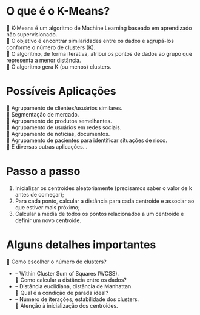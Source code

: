 # O que é o K-Means?

 K-Means é um algoritmo de Machine Learning baseado em aprendizado não supervisionado.<br/>
 O objetivo é encontrar similaridades entre os dados e agrupá-los conforme o número de clusters (K).<br/>
 O algoritmo, de forma iterativa, atribui os pontos de dados ao grupo que representa a menor distância.<br/>
 O algoritmo gera K (ou menos) clusters.

# Possíveis Aplicações

 Agrupamento de clientes/usuários similares.<br/>
 Segmentação de mercado.<br/>
 Agrupamento de produtos semelhantes.<br/>
 Agrupamento de usuários em redes sociais.<br/>
 Agrupamento de notícias, documentos.<br/>
 Agrupamento de pacientes para identificar situações de risco.<br/>
 E diversas outras aplicações...

# Passo a passo

1. Inicializar os centroides aleatoriamente (precisamos saber o valor de k antes de começar);<br/>
2. Para cada ponto, calcular a distância para cada centroide e associar ao que estiver mais próximo;<br/>
3. Calcular a média de todos os pontos relacionados a um centroide e definir um novo centroide.

# Alguns detalhes importantes

 Como escolher o número de clusters?<br/>
* – Within Cluster Sum of Squares (WCSS).<br/>
 Como calcular a distância entre os dados?<br/>
* – Distância euclidiana, distância de Manhattan.<br/>
 Qual é a condição de parada ideal?<br/>
* – Número de iterações, estabilidade dos clusters.<br/>
 Atenção à inicialização dos centroides.
